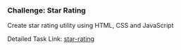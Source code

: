 ### Challenge: Star Rating
Create star rating utility using HTML, CSS and JavaScript

Detailed Task Link: [star-rating](https://github.com/devkodeio/the-dom-challenge/tree/main/star-rating)